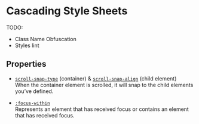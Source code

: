 # Cascading Style Sheets

TODO:

- Class Name Obfuscation
- Styles lint

## Properties

- [`scroll-snap-type`](https://developer.mozilla.org/en-US/docs/Web/CSS/scroll-snap-type) (container) & [`scroll-snap-align`](https://developer.mozilla.org/en-US/docs/Web/CSS/scroll-snap-align) (child element)  
    When the container element is scrolled, it will snap to the child elements you’ve defined.

- [`:focus-within`](https://developer.mozilla.org/en-US/docs/Web/CSS/:focus-within)  
    Represents an element that has received focus or contains an element that has received focus.
